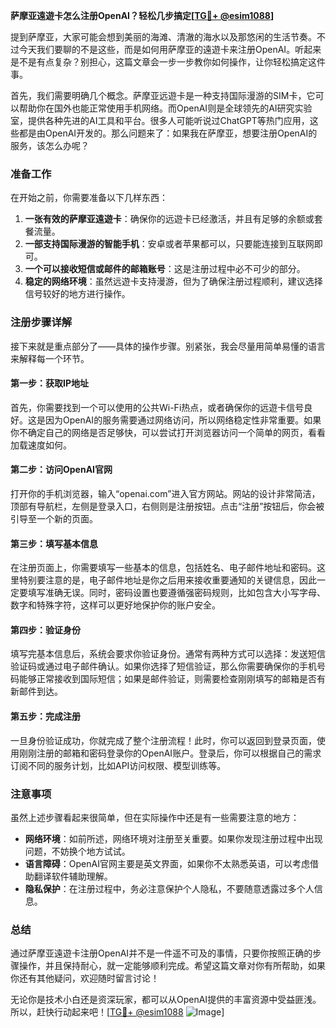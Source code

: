 **萨摩亚遠遊卡怎么注册OpenAI？轻松几步搞定[[TG💪+ @esim1088](https://t.me/s/esim1088)]**

提到萨摩亚，大家可能会想到美丽的海滩、清澈的海水以及那悠闲的生活节奏。不过今天我们要聊的不是这些，而是如何用萨摩亚的遠遊卡来注册OpenAI。听起来是不是有点复杂？别担心，这篇文章会一步一步教你如何操作，让你轻松搞定这件事。

首先，我们需要明确几个概念。萨摩亚远遊卡是一种支持国际漫游的SIM卡，它可以帮助你在国外也能正常使用手机网络。而OpenAI则是全球领先的AI研究实验室，提供各种先进的AI工具和平台。很多人可能听说过ChatGPT等热门应用，这些都是由OpenAI开发的。那么问题来了：如果我在萨摩亚，想要注册OpenAI的服务，该怎么办呢？

### 准备工作

在开始之前，你需要准备以下几样东西：

1. **一张有效的萨摩亚遠遊卡**：确保你的远遊卡已经激活，并且有足够的余额或套餐流量。
2. **一部支持国际漫游的智能手机**：安卓或者苹果都可以，只要能连接到互联网即可。
3. **一个可以接收短信或邮件的邮箱账号**：这是注册过程中必不可少的部分。
4. **稳定的网络环境**：虽然远遊卡支持漫游，但为了确保注册过程顺利，建议选择信号较好的地方进行操作。

### 注册步骤详解

接下来就是重点部分了——具体的操作步骤。别紧张，我会尽量用简单易懂的语言来解释每一个环节。

#### 第一步：获取IP地址

首先，你需要找到一个可以使用的公共Wi-Fi热点，或者确保你的远遊卡信号良好。这是因为OpenAI的服务需要通过网络访问，所以网络稳定性非常重要。如果你不确定自己的网络是否足够快，可以尝试打开浏览器访问一个简单的网页，看看加载速度如何。

#### 第二步：访问OpenAI官网

打开你的手机浏览器，输入“openai.com”进入官方网站。网站的设计非常简洁，顶部有导航栏，左侧是登录入口，右侧则是注册按钮。点击“注册”按钮后，你会被引导至一个新的页面。

#### 第三步：填写基本信息

在注册页面上，你需要填写一些基本的信息，包括姓名、电子邮件地址和密码。这里特别要注意的是，电子邮件地址是你之后用来接收重要通知的关键信息，因此一定要填写准确无误。同时，密码设置也要遵循强密码规则，比如包含大小写字母、数字和特殊字符，这样可以更好地保护你的账户安全。

#### 第四步：验证身份

填写完基本信息后，系统会要求你验证身份。通常有两种方式可以选择：发送短信验证码或通过电子邮件确认。如果你选择了短信验证，那么你需要确保你的手机号码能够正常接收到国际短信；如果是邮件验证，则需要检查刚刚填写的邮箱是否有新邮件到达。

#### 第五步：完成注册

一旦身份验证成功，你就完成了整个注册流程！此时，你可以返回到登录页面，使用刚刚注册的邮箱和密码登录你的OpenAI账户。登录后，你可以根据自己的需求订阅不同的服务计划，比如API访问权限、模型训练等。

### 注意事项

虽然上述步骤看起来很简单，但在实际操作中还是有一些需要注意的地方：

- **网络环境**：如前所述，网络环境对注册至关重要。如果你发现注册过程中出现问题，不妨换个地方试试。
- **语言障碍**：OpenAI官网主要是英文界面，如果你不太熟悉英语，可以考虑借助翻译软件辅助理解。
- **隐私保护**：在注册过程中，务必注意保护个人隐私，不要随意透露过多个人信息。

### 总结

通过萨摩亚遠遊卡注册OpenAI并不是一件遥不可及的事情，只要你按照正确的步骤操作，并且保持耐心，就一定能够顺利完成。希望这篇文章对你有所帮助，如果你还有其他疑问，欢迎随时留言讨论！

无论你是技术小白还是资深玩家，都可以从OpenAI提供的丰富资源中受益匪浅。所以，赶快行动起来吧！[[TG💪+ @esim1088](https://t.me/s/esim1088) ![Image](https://i.postimg.cc/4NQfJmqS/Snipaste-2025-05-13-00-14-12.png)]